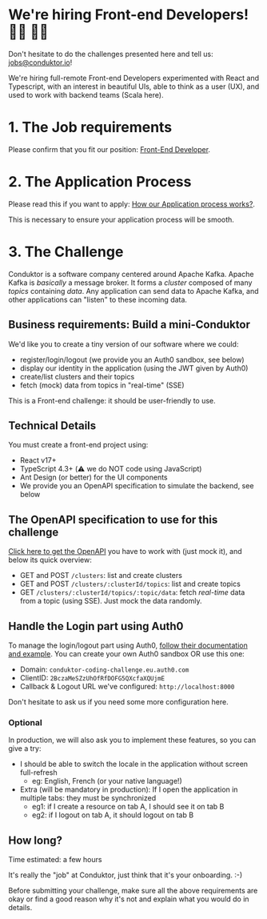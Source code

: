 # We're hiring Front-end Developers! 👨‍💻 👩‍💻

Don't hesitate to do the challenges presented here and tell us: jobs@conduktor.io!

We're hiring full-remote Front-end Developers experimented with React and Typescript, with an interest in beautiful UIs, able to think as a user (UX), and used to work with backend teams (Scala here).

# 1. The Job requirements

Please confirm that you fit our position: [Front-End Developer](https://apply.workable.com/conduktor/j/5F3415C656/).

# 2. The Application Process

Please read this if you want to apply: [How our Application process works?](../application-process.md).

This is necessary to ensure your application process will be smooth.

# 3. The Challenge

Conduktor is a software company centered around Apache Kafka.
Apache Kafka is _basically_ a message broker. It forms a _cluster_ composed of many _topics_ containing _data_. Any application can send data to Apache Kafka, and other applications can "listen" to these incoming data.

## Business requirements: Build a mini-Conduktor

We'd like you to create a tiny version of our software where we could:
- register/login/logout (we provide you an Auth0 sandbox, see below)
- display our identity in the application (using the JWT given by Auth0)
- create/list clusters and their topics
- fetch (mock) data from topics in "real-time" (SSE)

This is a Front-end challenge: it should be user-friendly to use.

## Technical Details

You must create a front-end project using:

- React v17+
- TypeScript 4.3+ (⚠️ we do NOT code using JavaScript)
- Ant Design (or better) for the UI components
- We provide you an OpenAPI specification to simulate the backend, see below

## The OpenAPI specification to use for this challenge

[Click here to get the OpenAPI](openapi.yaml) you have to work with (just mock it), and below its quick overview:

- GET and POST `/clusters`: list and create clusters
- GET and POST `/clusters/:clusterId/topics`: list and create topics
- GET `/clusters/:clusterId/topics/:topic/data`: fetch _real-time_ data from a topic (using SSE). Just mock the data randomly.

## Handle the Login part using Auth0

To manage the login/logout part using Auth0, [follow their documentation and example](https://auth0.com/docs/quickstart/spa/react/01-login).
You can create your own Auth0 sandbox OR use this one:

- Domain: `conduktor-coding-challenge.eu.auth0.com`
- ClientID: `2BczaMeSZzUhOfRfDOFG5QXcfaXQUjmE`
- Callback & Logout URL we've configured: `http://localhost:8000`

Don't hesitate to ask us if you need some more configuration here.

### Optional

In production, we will also ask you to implement these features, so you can give a try:

- I should be able to switch the locale in the application without screen full-refresh
  - eg: English, French (or your native language!)
- Extra (will be mandatory in production): If I open the application in multiple tabs: they must be synchronized
  - eg1: if I create a resource on tab A, I should see it on tab B
  - eg2: if I logout on tab A, it should logout on tab B
  
## How long?

Time estimated: a few hours

It's really the "job" at Conduktor, just think that it's your onboarding. :-)

Before submitting your challenge, make sure all the above requirements are okay or find a good reason why it's not and explain what you would do in details.
